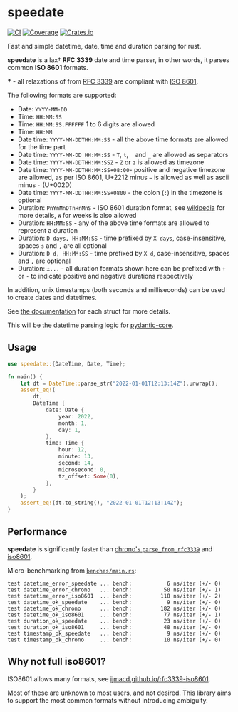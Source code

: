 # speedate

[![CI](https://github.com/pydantic/speedate/actions/workflows/ci.yml/badge.svg?event=push)](https://github.com/pydantic/speedate/actions/workflows/ci.yml?query=branch%3Amain)
[![Coverage](https://codecov.io/gh/pydantic/speedate/branch/main/graph/badge.svg)](https://codecov.io/gh/pydantic/speedate)
[![Crates.io](https://img.shields.io/crates/v/speedate?color=green)](https://crates.io/crates/speedate)

Fast and simple datetime, date, time and duration parsing for rust.

**speedate** is a lax† **RFC 3339** date and time parser, in other words, it parses common **ISO 8601**
formats.

**†** - all relaxations of from [RFC 3339](https://tools.ietf.org/html/rfc3339)
are compliant with [ISO 8601](https://en.wikipedia.org/wiki/ISO_8601).

The following formats are supported:
* Date: `YYYY-MM-DD`
* Time: `HH:MM:SS`
* Time: `HH:MM:SS.FFFFFF` 1 to 6 digits are allowed
* Time: `HH:MM`
* Date time: `YYYY-MM-DDTHH:MM:SS` - all the above time formats are allowed for the time part
* Date time: `YYYY-MM-DD HH:MM:SS` - `T`, `t`, ` ` and `_` are allowed as separators
* Date time: `YYYY-MM-DDTHH:MM:SSZ` - `Z` or `z` is allowed as timezone
* Date time: `YYYY-MM-DDTHH:MM:SS+08:00`- positive and negative timezone are allowed, as per ISO 8601, U+2212 minus `−`
  is allowed as well as ascii minus `-` (U+002D)
* Date time: `YYYY-MM-DDTHH:MM:SS+0800` - the colon (`:`) in the timezone is optional
* Duration: `PnYnMnDTnHnMnS` - ISO 8601 duration format,
  see [wikipedia](https://en.wikipedia.org/wiki/ISO_8601#Durations) for more details, `W` for weeks is also allowed
* Duration: `HH:MM:SS` - any of the above time formats are allowed to represent a duration
* Duration: `D days, HH:MM:SS` - time prefixed by `X days`, case-insensitive, spaces `s` and `,` are all optional
* Duration: `D d, HH:MM:SS` - time prefixed by `X d`, case-insensitive, spaces and `,` are optional
* Duration: `±...` - all duration formats shown here can be prefixed with `+` or `-` to indicate
  positive and negative durations respectively

In addition, unix timestamps (both seconds and milliseconds) can be used to create dates and datetimes.

See [the documentation](https://docs.rs/speedate/latest/speedate/index.html#structs) for each struct for more details.

This will be the datetime parsing logic for [pydantic-core](https://github.com/pydantic/pydantic-core).

## Usage

```rust
use speedate::{DateTime, Date, Time};

fn main() {
    let dt = DateTime::parse_str("2022-01-01T12:13:14Z").unwrap();
    assert_eq!(
        dt,
        DateTime {
            date: Date {
                year: 2022,
                month: 1,
                day: 1,
            },
            time: Time {
                hour: 12,
                minute: 13,
                second: 14,
                microsecond: 0,
                tz_offset: Some(0),
            },
        }
    );
    assert_eq!(dt.to_string(), "2022-01-01T12:13:14Z");
}
```

## Performance

**speedate** is significantly faster than
[chrono's `parse_from_rfc3339`](https://docs.rs/chrono/latest/chrono/struct.DateTime.html#method.parse_from_rfc3339)
and [iso8601](https://crates.io/crates/iso8601).

Micro-benchmarking from [`benches/main.rs`](https://github.com/pydantic/speedate/blob/main/benches/main.rs):

```text
test datetime_error_speedate ... bench:           6 ns/iter (+/- 0)
test datetime_error_chrono   ... bench:          50 ns/iter (+/- 1)
test datetime_error_iso8601  ... bench:         118 ns/iter (+/- 2)
test datetime_ok_speedate    ... bench:           9 ns/iter (+/- 0)
test datetime_ok_chrono      ... bench:         182 ns/iter (+/- 0)
test datetime_ok_iso8601     ... bench:          77 ns/iter (+/- 1)
test duration_ok_speedate    ... bench:          23 ns/iter (+/- 0)
test duration_ok_iso8601     ... bench:          48 ns/iter (+/- 0)
test timestamp_ok_speedate   ... bench:           9 ns/iter (+/- 0)
test timestamp_ok_chrono     ... bench:          10 ns/iter (+/- 0)
```

## Why not full iso8601?

ISO8601 allows many formats, see
[ijmacd.github.io/rfc3339-iso8601](https://ijmacd.github.io/rfc3339-iso8601/).

Most of these are unknown to most users, and not desired. This library aims to support the most common formats
without introducing ambiguity.
